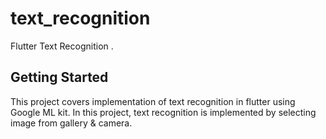 # text_recognition

Flutter Text Recognition .

## Getting Started

This project covers implementation of text recognition in flutter using Google ML kit. In this project,  text recognition is implemented by selecting image from gallery & camera.


